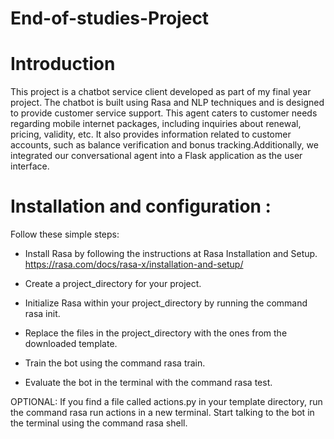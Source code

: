 # End-of-studies-Project

# Introduction
This project is a chatbot service client developed as part of my final year project. The chatbot is built using Rasa and NLP techniques and is designed to provide customer service support. This agent caters to customer needs regarding mobile internet packages, including inquiries about renewal, pricing, validity, etc. It also provides information related to customer accounts, such as balance verification and bonus tracking.Additionally, we integrated our conversational agent into a Flask application as the user interface.

# Installation and configuration : 
Follow these simple steps:

- Install Rasa by following the instructions at Rasa Installation and Setup.  https://rasa.com/docs/rasa-x/installation-and-setup/

- Create a project_directory for your project.
- Initialize Rasa within your project_directory by running the command rasa init.
- Replace the files in the project_directory with the ones from the downloaded template.
- Train the bot using the command rasa train.
- Evaluate the bot in the terminal with the command rasa test.

OPTIONAL: If you find a file called actions.py in your template directory, run the command rasa run actions in a new terminal.
Start talking to the bot in the terminal using the command rasa shell.


